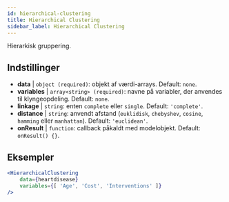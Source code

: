 ```yaml
---
id: hierarchical-clustering
title: Hierarchical Clustering
sidebar_label: Hierarchical Clustering
---
```


Hierarkisk gruppering.

## Indstillinger

* __data__ | `object (required)`: objekt af værdi-arrays. Default: `none`.
* __variables__ | `array<string> (required)`: navne på variabler, der anvendes til klyngeopdeling. Default: `none`.
* __linkage__ | `string`: enten `complete` eller `single`. Default: `'complete'`.
* __distance__ | `string`: anvendt afstand (`euklidisk`, `chebyshev`, `cosine`, `hamming` eller `manhattan`). Default: `'euclidean'`.
* __onResult__ | `function`: callback påkaldt med modelobjekt. Default: `onResult() {}`.


## Eksempler

```jsx live
<HierarchicalClustering 
    data={heartdisease} 
    variables={[ 'Age', 'Cost', 'Interventions' ]}
/>
```

